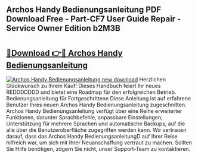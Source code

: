 ## Archos Handy Bedienungsanleitung PDF Download Free - Part-CF7 User Guide Repair - Service Owner Edition b2M3B

# <h2><a href="http://df5urc8.blite.top/?on=Archos+Handy+Bedienungsanleitung">🔗Download 👉🔴 Archos Handy Bedienungsanleitung</a></h2>

[![Archos Handy Bedienungsanleitung new download](https://i.imgur.com/lujVjoI.png)](http://df5urc8.blite.top/?on=Archos+Handy+Bedienungsanleitung)
Herzlichen Glückwunsch zu Ihrem Kauf! Dieses Handbuch feiert Ihr neues REDDDDDDD und bietet eine Roadmap für den erfolgreichen Betrieb. Bedienungsanleitung für Fortgeschrittene Diese Anleitung ist auf erfahrene Benutzer Ihres neuen Archos Handy Bedienungsanleitung zugeschnitten. Archos Handy Bedienungsanleitung verfügt über eine Reihe erweiterter Funktionen, darunter Sprachbefehle, anpassbare Einstellungen, Unterstützung für mehrere Sprachen und automatische Backups, auf die alle über die Benutzeroberfläche zugegriffen werden kann. Wir vertrauen darauf, dass das Archos Handy BedienungsanleitungD auf Ihrer Reise hilfreich war, um sich mit Ihrer Neuanschaffung vertraut zu machen. Sollten Sie Hilfe benötigen, zögern Sie nicht, unser Support-Team zu kontaktieren.
